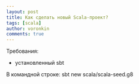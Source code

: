 ```yaml
---
layout: post
title: Как сделать новый Scala-проект?
tags: [scala]
author: voronkin
comments: true
---
```


Требования: 
- установленный sbt


В командной строке: sbt new scala/scala-seed.g8